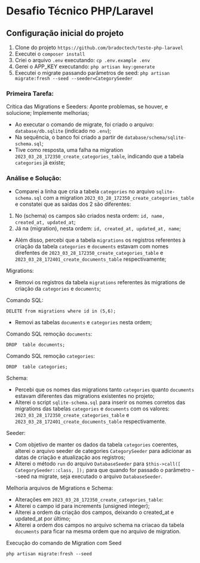 
# Desafio Técnico PHP/Laravel

## Configuração inicial do projeto

1. Clone do projeto `https://github.com/bradoctech/teste-php-laravel`
1. Executei o `composer install`
1. Criei o arquivo `.env` executando: `cp .env.example .env`
1. Gerei o APP_KEY executando:  `php artisan key:generate`
1. Executei o migrate passando parâmetros de seed: `php artisan migrate:fresh --seed --seeder=CategorySeeder`

### Primeira Tarefa:

Crítica das Migrations e Seeders: Aponte problemas, se houver, e solucione; Implemente melhorias;

- Ao executar o comando de migrate, foi criado o arquivo:  `database/db.sqlite` (indicado no `.env`);
- Na sequência, o banco foi criado a partir de `database/schema/sqlite-schema.sql`;
- Tive como resposta, uma falha na migration `2023_03_28_172350_create_categories_table`, indicando que a tabela `categories` já existe;

### Análise e Solução:

- Comparei a linha que cria a tabela `categories` no arquivo `sqlite-schema.sql` com a migration `2023_03_28_172350_create_categories_table` e constatei que as saídas dos 2 são diferentes:
1. No (schema) os campos são criados nesta ordem: `id, name, created_at, updated_at`;
1. Já na (migration), nesta ordem: `id, created_at, updated_at, name`;
- Além disso, percebi que a tabela `migrations` os registros referentes à criação da tabela `categories` e `documents` estavam com nomes direfentes de `2023_03_28_172350_create_categories_table` e `2023_03_28_172401_create_documents_table` respectivamente;

Migrations:

- Removi os registros da tabela `migrations` referentes às migrations de criação da `categories` e `documents`;

Comando SQL: 

```
DELETE from migrations where id in (5,6);
```

- Removi as tabelas `documents` e `categories` nesta ordem;

Comando SQL remoção `documents`:
```
DROP  table documents;
```

Comando SQL remoção `categories`: 

```
DROP  table categories;
```

Schema:

- Percebi que os nomes das migrations tanto `categories` quanto `documents` estavam diferentes das migrations existentes no projeto;
- Alterei o script `sqlite-schema.sql` para inserir os nomes corretos das migrations das tabelas `categories` e `documents` com os valores: `2023_03_28_172350_create_categories_table` e `2023_03_28_172401_create_documents_table` respectivamente.

Seeder:

- Com objetivo de manter os dados da tabela `categories` coerentes, alterei o arquivo seeder de categories `CategorySeeder` para adicionar as datas de criação e atualização aos registros;
- Alterei o método `run` do arquivo `DatabaseSeeder` para `$this->call([ CategorySeeder::class, ]);` para que quando for passado o parâmetro --seed na migrate, seja executado o arquivo `DatabaseSeeder`.

Melhoria arquivos de Migrations e Schema:

- Alterações em `2023_03_28_172350_create_categories_table`:
- Alterei o campo id para increments (unsigned integer);
- Alterei a ordem da criação dos campos, deixando o created_at e updated_at por último;
- Alterei a ordem dos campos no arquivo schema na criacao da tabela `documents` para ficar na mesma ordem que no arquivo de migration.

Execução do comando de Migration com Seed

```
php artisan migrate:fresh --seed
```